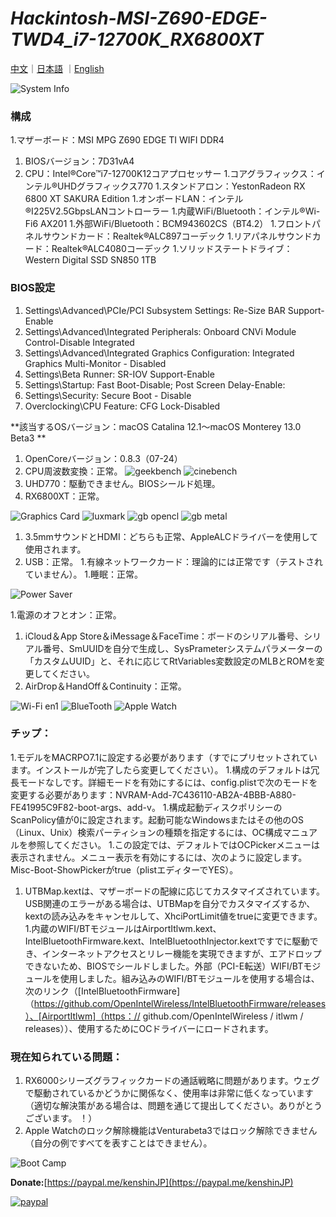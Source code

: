 # *Hackintosh-MSI-Z690-EDGE-TWD4_i7-12700K_RX6800XT*

[中文](https://github.com/igarashikenshin/Hackintosh-MSI-Z690-EDGE-TWD4_i7-12700K_RX6800XT/blob/main/README.md)｜[日本語](https://github.com/igarashikenshin/Hackintosh-MSI-Z690-EDGE-TWD4_i7-12700K_RX6800XT/blob/main/README_JP.md)
｜[English](https://github.com/igarashikenshin/Hackintosh-MSI-Z690-EDGE-TWD4_i7-12700K_RX6800XT/blob/main/README_EN.md)

![System Info](https://s2.loli.net/2022/07/25/hD79bWJiNMklTj4.png)


### 構成
1.マザーボード：MSI MPG Z690 EDGE TI WIFI DDR4
1. BIOSバージョン：7D31vA4
1. CPU：Intel®Core™i7-12700K12コアプロセッサー
1.コアグラフィックス：インテル®UHDグラフィックス770
1.スタンドアロン：YestonRadeon RX 6800 XT SAKURA Edition
1.オンボードLAN：インテル®I225V2.5GbpsLANコントローラー
1.内蔵WiFi/Bluetooth：インテル®Wi-Fi6 AX201
1.外部WiFi/Bluetooth：BCM943602CS（BT4.2）
1.フロントパネルサウンドカード：Realtek®ALC897コーデック
1.リアパネルサウンドカード：Realtek®ALC4080コーデック
1.ソリッドステートドライブ：Western Digital SSD SN850 1TB

### BIOS設定
1. Settings\Advanced\PCIe/PCI Subsystem Settings: Re-Size BAR Support-Enable
2. Settings\Advanced\Integrated Peripherals: Onboard CNVi Module Control-Disable Integrated
3. Settings\Advanced\Integrated Graphics Configuration: Integrated Graphics Multi-Monitor - Disabled
4. Settings\Beta Runner: SR-IOV Support-Enable
5. Settings\Startup: Fast Boot-Disable; Post Screen Delay-Enable:
6. Settings\Security: Secure Boot - Disable
7. Overclocking\CPU Feature: CFG Lock-Disabled

**該当するOSバージョン：macOS Catalina 12.1〜macOS Monterey 13.0 Beta3 **

1. OpenCoreバージョン：0.8.3（07-24）
1. CPU周波数変換：正常。
![geekbench](https://s2.loli.net/2022/06/13/vaGD3hfLCPKyoWj.png)
![cinebench](https://s2.loli.net/2022/06/13/TRtelkENgL1po3w.png)
1. UHD770：駆動できません。BIOSシールド処理。
1. RX6800XT：正常。

![Graphics Card](https://s2.loli.net/2022/07/25/IQXPB19CTHoJmcu.png)
![luxmark](https://s2.loli.net/2022/06/13/LgwxrvnWoph5fG6.png)
![gb opencl](https://s2.loli.net/2022/06/13/RTPGSE2O18n3Bf4.png)
![gb metal](https://s2.loli.net/2022/06/13/AYNQjR6FtUkhcCH.png)

1. 3.5mmサウンドとHDMI：どちらも正常、AppleALCドライバーを使用して使用されます。
1. USB：正常。
1.有線ネットワークカード：理論的には正常です（テストされていません）。
1.睡眠：正常。

![Power Saver](https://s2.loli.net/2022/06/13/7s6Ujidx2kOuNeI.png)

1.電源のオフとオン：正常。
1. iCloud＆App Store＆iMessage＆FaceTime：ボードのシリアル番号、シリアル番号、SmUUIDを自分で生成し、SysPrameterシステムパラメーターの「カスタムUUID」と、それに応じてRtVariables変数設定のMLBとROMを変更してください。
1. AirDrop＆HandOff＆Continuity：正常。

![Wi-Fi en1](https://s2.loli.net/2022/06/13/iOyQp4lwjPUYzb5.png)
![BlueTooth](https://s2.loli.net/2022/06/13/X8wAmyiP2YfzMBc.png)
![Apple Watch](https://s2.loli.net/2022/06/13/DNup3iCf1nJ49Zr.png)

### チップ：

1.モデルをMACRPO7.1に設定する必要があります（すでにプリセットされています。インストールが完了したら変更してください）。
1.構成のデフォルトは冗長モードなしです。詳細モードを有効にするには、config.plistで次のモードを変更する必要があります：NVRAM-Add-7C436110-AB2A-4BBB-A880-FE41995C9F82-boot-args、add-v。
1.構成起動ディスクポリシーのScanPolicy値が0に設定されます。起動可能なWindowsまたはその他のOS（Linux、Unix）検索パーティションの種類を指定するには、OC構成マニュアルを参照してください。
1.この設定では、デフォルトではOCPickerメニューは表示されません。メニュー表示を有効にするには、次のように設定します。Misc-Boot-ShowPickerがtrue（plistエディターでYES）。
1. UTBMap.kextは、マザーボードの配線に応じてカスタマイズされています。USB関連のエラーがある場合は、UTBMapを自分でカスタマイズするか、kextの読み込みをキャンセルして、XhciPortLimit値をtrueに変更できます。
1.内蔵のWIFI/BTモジュールはAirportItlwm.kext、IntelBluetoothFirmware.kext、IntelBluetoothInjector.kextですでに駆動でき、インターネットアクセスとリレー機能を実現できますが、エアドロップできないため、BIOSでシールドしました。外部（PCI-E転送）WIFI/BTモジュールを使用しました。組み込みのWIFI/BTモジュールを使用する場合は、次のリンク（[IntelBluetoothFirmware]（https://github.com/OpenIntelWireless/IntelBluetoothFirmware/releases）、[AirportItlwm]（https：// github.com/OpenIntelWireless / itlwm / releases））、使用するためにOCドライバーにロードされます。

### 現在知られている問題：

1. RX6000シリーズグラフィックカードの通話戦略に問題があります。ウェグで駆動されているかどうかに関係なく、使用率は非常に低くなっています（適切な解決策がある場合は、問題を通じて提出してください。ありがとうございます。 ！）
1. Apple Watchのロック解除機能はVenturabeta3ではロック解除できません（自分の例ですべてを表すことはできません）。


![Boot Camp](https://s2.loli.net/2022/06/13/xAI8DQGXvZyFqwS.png)

**Donate:**[https://paypal.me/kenshinJP](https://paypal.me/kenshinJP)


[![paypal](https://www.paypalobjects.com/en_US/i/btn/btn_donateCC_LG.gif)](https://paypal.me/kenshinJP)
